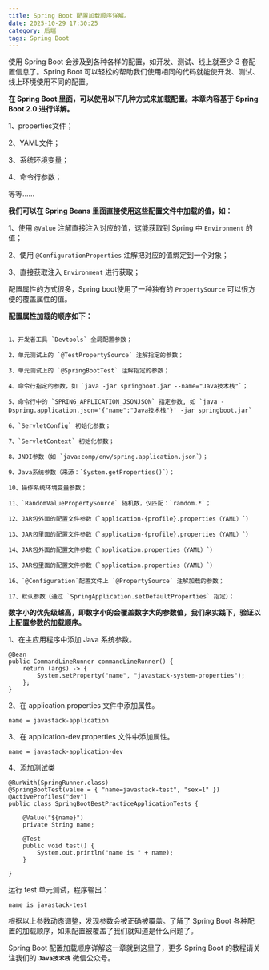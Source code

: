 ```yaml
---
title: Spring Boot 配置加载顺序详解。
date: 2025-10-29 17:30:25
category: 后端
tags: Spring Boot
---
```


使用 Spring Boot 会涉及到各种各样的配置，如开发、测试、线上就至少 3 套配置信息了。Spring Boot 可以轻松的帮助我们使用相同的代码就能使开发、测试、线上环境使用不同的配置。

**在 Spring Boot 里面，可以使用以下几种方式来加载配置。本章内容基于 Spring Boot 2.0 进行详解。**

1、properties文件；

2、YAML文件；

3、系统环境变量；

4、命令行参数；

等等……

**我们可以在 Spring Beans 里面直接使用这些配置文件中加载的值，如：**

1、使用 `@Value` 注解直接注入对应的值，这能获取到 Spring 中 `Environment` 的值；

2、使用 `@ConfigurationProperties` 注解把对应的值绑定到一个对象；

3、直接获取注入 `Environment` 进行获取；


配置属性的方式很多，Spring boot使用了一种独有的 `PropertySource` 可以很方便的覆盖属性的值。

**配置属性加载的顺序如下：**

```

1、开发者工具 `Devtools` 全局配置参数；

2、单元测试上的 `@TestPropertySource` 注解指定的参数；

3、单元测试上的 `@SpringBootTest` 注解指定的参数；

4、命令行指定的参数，如 `java -jar springboot.jar --name="Java技术栈"`；

5、命令行中的 `SPRING_APPLICATION_JSONJSON` 指定参数, 如 `java -Dspring.application.json='{"name":"Java技术栈"}' -jar springboot.jar`

6、`ServletConfig` 初始化参数；

7、`ServletContext` 初始化参数；

8、JNDI参数（如 `java:comp/env/spring.application.json`）；

9、Java系统参数（来源：`System.getProperties()`）；

10、操作系统环境变量参数；

11、`RandomValuePropertySource` 随机数，仅匹配：`ramdom.*`；

12、JAR包外面的配置文件参数（`application-{profile}.properties（YAML）`）

13、JAR包里面的配置文件参数（`application-{profile}.properties（YAML）`）

14、JAR包外面的配置文件参数（`application.properties（YAML）`）

15、JAR包里面的配置文件参数（`application.properties（YAML）`）

16、`@Configuration`配置文件上 `@PropertySource` 注解加载的参数；

17、默认参数（通过 `SpringApplication.setDefaultProperties` 指定）；

```

**数字小的优先级越高，即数字小的会覆盖数字大的参数值，我们来实践下，验证以上配置参数的加载顺序。**

1、在主应用程序中添加 Java 系统参数。

```
@Bean
public CommandLineRunner commandLineRunner() {
	return (args) -> {
		System.setProperty("name", "javastack-system-properties");
	};
}
```

2、在 application.properties 文件中添加属性。

```
name = javastack-application
```

3、在 application-dev.properties 文件中添加属性。

```
name = javastack-application-dev

```

4、添加测试类

```
@RunWith(SpringRunner.class)
@SpringBootTest(value = { "name=javastack-test", "sex=1" })
@ActiveProfiles("dev")
public class SpringBootBestPracticeApplicationTests {

	@Value("${name}")
	private String name;

	@Test
	public void test() {
		System.out.println("name is " + name);
	}

}
```

运行 test 单元测试，程序输出：

```
name is javastack-test
```

根据以上参数动态调整，发现参数会被正确被覆盖。了解了 Spring Boot 各种配置的加载顺序，如果配置被覆盖了我们就知道是什么问题了。

Spring Boot 配置加载顺序详解这一章就到这里了，更多 Spring Boot 的教程请关注我们的 **`Java技术栈`** 微信公众号。

